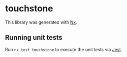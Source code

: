 # touchstone

This library was generated with [Nx](https://nx.dev).

## Running unit tests

Run `nx test touchstone` to execute the unit tests via [Jest](https://jestjs.io).
